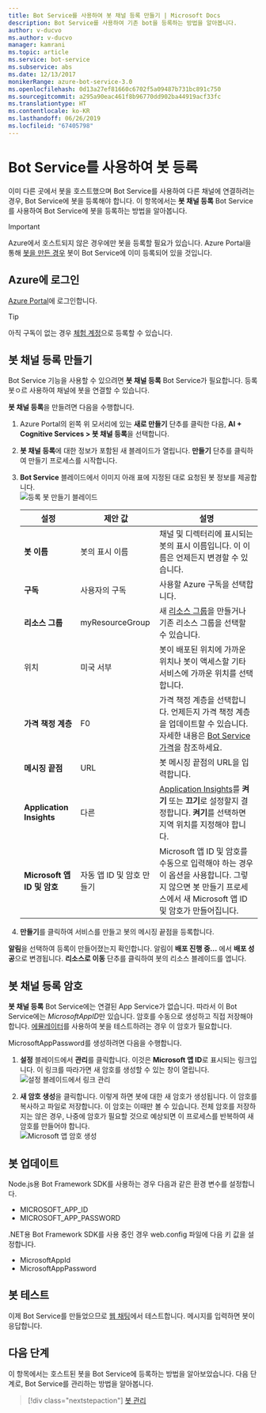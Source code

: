 ```yaml
---
title: Bot Service를 사용하여 봇 채널 등록 만들기 | Microsoft Docs
description: Bot Service를 사용하여 기존 bot을 등록하는 방법을 알아봅니다.
author: v-ducvo
ms.author: v-ducvo
manager: kamrani
ms.topic: article
ms.service: bot-service
ms.subservice: abs
ms.date: 12/13/2017
monikerRange: azure-bot-service-3.0
ms.openlocfilehash: 0d13a27ef81660c6702f5a09487b731bc891c750
ms.sourcegitcommit: a295a90eac461f8b96770dd902ba44919acf33fc
ms.translationtype: HT
ms.contentlocale: ko-KR
ms.lasthandoff: 06/26/2019
ms.locfileid: "67405798"
---
```

# <a name="register-a-bot-with-bot-service"></a>Bot Service를 사용하여 봇 등록



이미 다른 곳에서 봇을 호스트했으며 Bot Service를 사용하여 다른 채널에 연결하려는 경우, Bot Service에 봇을 등록해야 합니다. 이 항목에서는 **봇 채널 등록** Bot Service를 사용하여 Bot Service에 봇을 등록하는 방법을 알아봅니다.

> [!IMPORTANT] 
> Azure에서 호스트되지 않은 경우에만 봇을 등록할 필요가 있습니다. Azure Portal을 통해 [봇을 만든 경우](bot-service-quickstart.md) 봇이 Bot Service에 이미 등록되어 있을 것입니다.

## <a name="log-in-to-azure"></a>Azure에 로그인
[Azure Portal](http://portal.azure.com)에 로그인합니다.

> [!TIP]
> 아직 구독이 없는 경우 <a href="https://azure.microsoft.com/free/" target="_blank">체험 계정</a>으로 등록할 수 있습니다.

## <a name="create-a-bot-channels-registration"></a>봇 채널 등록 만들기
Bot Service 기능을 사용할 수 있으려면 **봇 채널 등록** Bot Service가 필요합니다. 등록 봇ㅇ르 사용하여 채널에 봇을 연결할 수 있습니다.

**봇 채널 등록**을 만들려면 다음을 수행합니다.

1. Azure Portal의 왼쪽 위 모서리에 있는 **새로 만들기** 단추를 클릭한 다음, **AI + Cognitive Services > 봇 채널 등록**을 선택합니다. 

2. **봇 채널 등록**에 대한 정보가 포함된 새 블레이드가 열립니다. **만들기** 단추를 클릭하여 만들기 프로세스를 시작합니다. 

3. **Bot Service** 블레이드에서 이미지 아래 표에 지정된 대로 요청된 봇 정보를 제공합니다.  <br/>
   ![등록 봇 만들기 블레이드](~/media/azure-bot-quickstarts/registration-create-bot-service-blade.png)


   |                    설정                     |         제안 값         |                                                                                                  설명                                                                                                  |
   |------------------------------------------------|---------------------------------|---------------------------------------------------------------------------------------------------------------------------------------------------------------------------------------------------------------|
   |           <strong>봇 이름</strong>            |     봇의 표시 이름     |                                                  채널 및 디렉터리에 표시되는 봇의 표시 이름입니다. 이 이름은 언제든지 변경할 수 있습니다.                                                  |
   |         <strong>구독</strong>          |        사용자의 구독        |                                                                                사용할 Azure 구독을 선택합니다.                                                                                 |
   |        <strong>리소스 그룹</strong>         |         myResourceGroup         |                                 새 [리소스 그룹](/azure/azure-resource-manager/resource-group-overview#resource-groups)을 만들거나 기존 리소스 그룹을 선택할 수 있습니다.                                  |
   |                    위치                    |             미국 서부             |                                                        봇이 배포된 위치에 가까운 위치나 봇이 액세스할 기타 서비스에 가까운 위치를 선택합니다.                                                         |
   |         <strong>가격 책정 계층</strong>          |               F0                |             가격 책정 계층을 선택합니다. 언제든지 가격 책정 계층을 업데이트할 수 있습니다. 자세한 내용은 [Bot Service 가격](https://azure.microsoft.com/pricing/details/bot-service/)을 참조하세요.              |
   |      <strong>메시징 끝점</strong>       |               URL               |                                                                               봇 메시징 끝점의 URL을 입력합니다.                                                                                |
   |     <strong>Application Insights</strong>      |               다른                | [Application Insights](bot-service-manage-analytics.md)를 <strong>켜기</strong> 또는 <strong>끄기</strong>로 설정할지 결정합니다. <strong>켜기</strong>를 선택하면 지역 위치를 지정해야 합니다. |
   | <strong>Microsoft 앱 ID 및 암호</strong> | 자동 앱 ID 및 암호 만들기 |              Microsoft 앱 ID 및 암호를 수동으로 입력해야 하는 경우 이 옵션을 사용합니다. 그렇지 않으면 봇 만들기 프로세스에서 새 Microsoft 앱 ID 및 암호가 만들어집니다.               |


4. **만들기**를 클릭하여 서비스를 만들고 봇의 메시징 끝점을 등록합니다.

**알림**을 선택하여 등록이 만들어졌는지 확인합니다. 알림이 **배포 진행 중...** 에서 **배포 성공**으로 변경됩니다. **리소스로 이동** 단추를 클릭하여 봇의 리소스 블레이드를 엽니다. 

## <a name="bot-channels-registration-password"></a>봇 채널 등록 암호

**봇 채널 등록** Bot Service에는 연결된 App Service가 없습니다. 따라서 이 Bot Service에는 *MicrosoftAppID*만 있습니다. 암호를 수동으로 생성하고 직접 저장해야 합니다. [에뮬레이터](bot-service-debug-emulator.md)를 사용하여 봇을 테스트하려는 경우 이 암호가 필요합니다.

MicrosoftAppPassword를 생성하려면 다음을 수행합니다.

1. **설정** 블레이드에서 **관리**를 클릭합니다. 이것은 **Microsoft 앱 ID**로 표시되는 링크입니다. 이 링크를 따라가면 새 암호를 생성할 수 있는 창이 열립니다. <br/>
  ![설정 블레이드에서 링크 관리](~/media/azure-bot-quickstarts/registration-settings-manage-link.png)

2. **새 암호 생성**을 클릭합니다. 이렇게 하면 봇에 대한 새 암호가 생성됩니다. 이 암호를 복사하고 파일로 저장합니다. 이 암호는 이때만 볼 수 있습니다. 전체 암호를 저장하지는 않은 경우, 나중에 암호가 필요할 것으로 예상되면 이 프로세스를 반복하여 새 암호를 만들어야 합니다. <br/>
  ![Microsoft 앱 암호 생성](~/media/azure-bot-quickstarts/registration-generate-app-password.png)

## <a name="update-the-bot"></a>봇 업데이트

Node.js용 Bot Framework SDK를 사용하는 경우 다음과 같은 환경 변수를 설정합니다.

* MICROSOFT_APP_ID
* MICROSOFT_APP_PASSWORD

.NET용 Bot Framework SDK를 사용 중인 경우 web.config 파일에 다음 키 값을 설정합니다.

* MicrosoftAppId
* MicrosoftAppPassword

## <a name="test-the-bot"></a>봇 테스트

이제 Bot Service를 만들었으므로 [웹 채팅](bot-service-manage-test-webchat.md)에서 테스트합니다. 메시지를 입력하면 봇이 응답합니다.

## <a name="next-steps"></a>다음 단계

이 항목에서는 호스트된 봇을 Bot Service에 등록하는 방법을 알아보았습니다. 다음 단계로, Bot Service를 관리하는 방법을 알아봅니다.

> [!div class="nextstepaction"]
> [봇 관리](bot-service-manage-overview.md)

